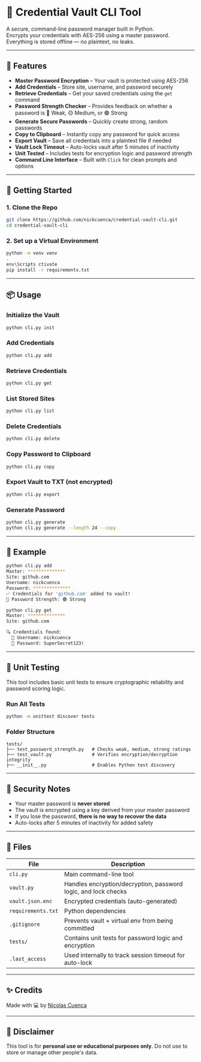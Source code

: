 # 🔐 Credential Vault CLI Tool

A secure, command-line password manager built in Python.  
Encrypts your credentials with AES-256 using a master password.  
Everything is stored offline — no plaintext, no leaks.

---

## 💪 Features

- **Master Password Encryption** – Your vault is protected using AES-256
- **Add Credentials** – Store site, username, and password securely
- **Retrieve Credentials** – Get your saved credentials using the `get` command
- **Password Strength Checker** – Provides feedback on whether a password is 🔴 Weak, 🟡 Medium, or 🟢 Strong
- **Generate Secure Passwords** – Quickly create strong, random passwords
- **Copy to Clipboard** – Instantly copy any password for quick access
- **Export Vault** – Save all credentials into a plaintext file if needed
- **Vault Lock Timeout** – Auto-locks vault after 5 minutes of inactivity
- **Unit Tested** – Includes tests for encryption logic and password strength
- **Command Line Interface** – Built with `Click` for clean prompts and options

---

## 🚀 Getting Started

### 1. Clone the Repo

```bash
git clone https://github.com/nickcuenca/credential-vault-cli.git
cd credential-vault-cli
```

### 2. Set up a Virtual Environment

```bash
python -m venv venv
.
env\Scripts ctivate
pip install -r requirements.txt
```

---

## 📦 Usage

### Initialize the Vault
```bash
python cli.py init
```

### Add Credentials
```bash
python cli.py add
```

### Retrieve Credentials
```bash
python cli.py get
```

### List Stored Sites
```bash
python cli.py list
```

### Delete Credentials
```bash
python cli.py delete
```

### Copy Password to Clipboard
```bash
python cli.py copy
```

### Export Vault to TXT (not encrypted)
```bash
python cli.py export
```

### Generate Password
```bash
python cli.py generate
python cli.py generate --length 24 --copy
```

---

## 🧠 Example

```bash
python cli.py add
Master: **************
Site: github.com
Username: nickcuenca
Password: **************
✅ Credentials for 'github.com' added to vault!
🧠 Password Strength: 🟢 Strong
```

```bash
python cli.py get
Master: **************
Site: github.com

🔍 Credentials found:
  👤 Username: nickcuenca
  🔑 Password: SuperSecret123!
```

---

## 🧪 Unit Testing

This tool includes basic unit tests to ensure cryptographic reliability and password scoring logic.

### Run All Tests

```bash
python -m unittest discover tests
```

### Folder Structure

```
tests/
├── test_password_strength.py   # Checks weak, medium, strong ratings
├── test_vault.py               # Verifies encryption/decryption integrity
├── __init__.py                 # Enables Python test discovery
```

---

## 🔐 Security Notes

- Your master password is **never stored**
- The vault is encrypted using a key derived from your master password
- If you lose the password, **there is no way to recover the data**
- Auto-locks after 5 minutes of inactivity for added safety

---

## 📁 Files

| File | Description |
|------|-------------|
| `cli.py` | Main command-line tool |
| `vault.py` | Handles encryption/decryption, password logic, and lock checks |
| `vault.json.enc` | Encrypted credentials (auto-generated) |
| `requirements.txt` | Python dependencies |
| `.gitignore` | Prevents vault + virtual env from being committed |
| `tests/` | Contains unit tests for password logic and encryption |
| `.last_access` | Used internally to track session timeout for auto-lock |

---

## ✨ Credits

Made with 💻 by [Nicolas Cuenca](https://github.com/nickcuenca)

---

## 📌 Disclaimer

This tool is for **personal use or educational purposes only**. Do not use to store or manage other people's data.